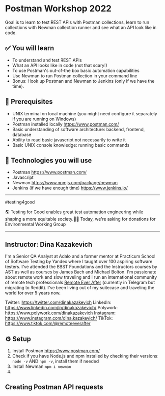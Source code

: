 # Postman Workshop 2022

Goal is to learn to test REST APIs with Postman collections, learn to run collections with Newman collection runner and see what an API look like in code.


## ✅ You will learn 
- To understand and test REST APIs 
- What an API looks like in code (not that scary!)
- To use Postman's out-of-the box basic automation capabilities
- Use Newman to run Postman collection in your command line 
- Bonus: Hook up Postman and Newman to Jenkins (only if we have the time).


## 🧱 Prerequisites
- UNIX terminal on local machine (you might need configure it separately if you are running on Windows)
- Postman installed locally https://www.postman.com/ 
- Basic understanding of software architecture: backend, frontend, database
- Ability to read basic javascript not necessarily to write it 
- Basic UNIX console knowledge: running basic commands 


## 🔧 Technologies you will use
- Postman https://www.postman.com/ 
- Javascript 
- Newman https://www.npmjs.com/package/newman
- Jenkins (if we have enough time) https://www.jenkins.io/


-----

#testing4good

🌎 Testing for Good enables great test automation engineering while shaping a more equitable society.👩‍💻
Today, we're asking for donations for Environmental Working Group

------


## Instructor: Dina Kazakevich 

I'm a Senior QA Analyst at Adalo and a former mentor at Practicum School of Software Testing by Yandex where I taught over 100 aspiring software testers. I've attended the BBST Foundations and the Instructors courses by AST as well as courses by James Bach and Michael Bolton. I'm passionate about remote work and slow traveling and I run an international community of remote tech professionals [Remote Ever After](https://t.me/remoteeverafter) (currently in Telegram but migrating to Reddit). I've been living out of my suitecase and traveling the world for over 5 years now. 

Twitter: https://twitter.com/dinakazakevich
LinkedIn: https://www.linkedin.com/in/dinakazakevich/
Polywork: https://www.polywork.com/dinakazakevich
Instagram: https://www.instagram.com/dina.kazakevich/
TikTok: https://www.tiktok.com/@remoteeverafter


## ⚙️ Setup

1. Install Postman https://www.postman.com/ 
2. Check if you have Node.js and npm installed by checking their versions: `node -v` AND `npm -v`, install them if needed 
3. Install Newman `npm i newman`
4. 


## Creating Postman API requests


